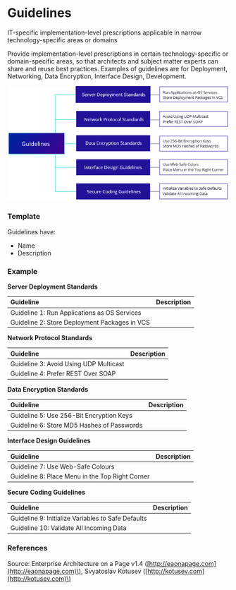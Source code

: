 # Guidelines

IT-specific implementation-level prescriptions applicable in narrow technology-specific areas or domains

Provide implementation-level prescriptions in certain technology-specific or domain-specific areas, so that architects and subject matter experts can share and reuse best practices. Examples of guidelines are for Deployment, Networking, Data Encryption, Interface Design, Development.



![](../../.gitbook/assets/3c-standards-_-guidelines.jpg)

### Template

Guidelines have:

* Name
* Description

### Example

**Server Deployment Standards**

| Guideline | Description |
| :--- | :--- |
| Guideline 1: Run Applications as OS Services |  |
| Guideline 2: Store Deployment Packages in VCS |  |

**Network Protocol Standards**

| Guideline | Description |
| :--- | :--- |
| Guideline 3: Avoid Using UDP Multicast |  |
| Guideline 4: Prefer REST Over SOAP |  |

**Data Encryption Standards**

| Guideline | Description |
| :--- | :--- |
| Guideline 5: Use 256-Bit Encryption Keys |  |
| Guideline 6: Store MD5 Hashes of Passwords |  |

**Interface Design Guidelines**

| Guideline | Description |
| :--- | :--- |
| Guideline 7: Use Web-Safe Colours |  |
| Guideline 8: Place Menu in the Top Right Corner |  |

**Secure Coding Guidelines**

| Guideline | Description |
| :--- | :--- |
| Guideline 9: Initialize Variables to Safe Defaults |  |
| Guideline 10: Validate All Incoming Data |  |

### References

Source: Enterprise Architecture on a Page v1.4 \([http://eaonapage.com](http://eaonapage.com)\), Svyatoslav Kotusev \([http://kotusev.com](http://kotusev.com)\)

